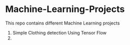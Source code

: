# Machine-Learning-Projects
This repo contains different Machine Learning projects

1) Simple Clothing detection Using Tensor Flow
2) 
